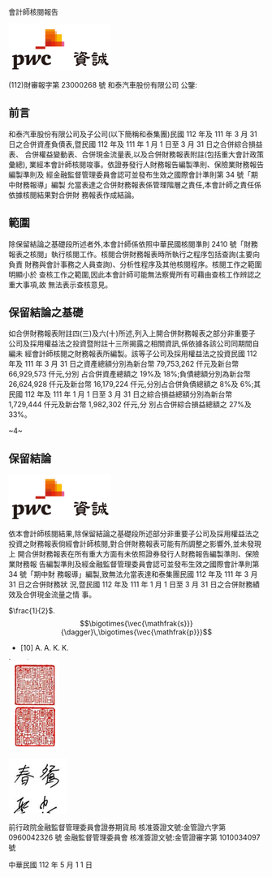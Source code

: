 會計師核閱報告

![0_image_0.png](0_image_0.png)

(112)財審報字第 23000268 號 和泰汽車股份有限公司 公鑒:

## 前言

和泰汽車股份有限公司及子公司(以下簡稱和泰集團)民國 112 年及 111 年 3 月 31 日之合併資產負債表,暨民國 112 年及 111 年 1 月 1 日至 3 月 31 日之合併綜合損益表、 合併權益變動表、合併現金流量表,以及合併財務報表附註(包括重大會計政策彙總), 業經本會計師核閱竣事。依證券發行人財務報告編製準則、保險業財務報告編製準則及 經金融監督管理委員會認可並發布生效之國際會計準則第 34 號「期中財務報導」編製 允當表達之合併財務報表係管理階層之責任,本會計師之責任係依據核閱結果對合併財 務報表作成結論。

## 範圍

除保留結論之基礎段所述者外,本會計師係依照中華民國核閱準則 2410 號「財務 報表之核閱」執行核閱工作。核閱合併財務報表時所執行之程序包括查詢(主要向負責 財務與會計事務之人員查詢)、分析性程序及其他核閱程序。核閱工作之範圍明顯小於 查核工作之範圍,因此本會計師可能無法察覺所有可藉由查核工作辨認之重大事項,故 無法表示查核意見。

## 保留結論之基礎

如合併財務報表附註四(三)及六(十)所述,列入上開合併財務報表之部分非重要子 公司及採用權益法之投資暨附註十三所揭露之相關資訊,係依據各該公司同期間自編未 經會計師核閱之財務報表所編製。該等子公司及採用權益法之投資民國 112 年及 111 年 3 月 31 日之資產總額分別為新台幣 79,753,262 仟元及新台幣 66,929,573 仟元,分別 占合併資產總額之 19%及 18%;負債總額分別為新台幣 26,624,928 仟元及新台幣 16,179,224 仟元,分別占合併負債總額之 8%及 6%;其民國 112 年及 111 年 1 月 1 日至 3 月 31 日之綜合損益總額分別為新台幣 1,729,444 仟元及新台幣 1,982,302 仟元,分 別占合併綜合損益總額之 27%及 33%。

~4~

## 保留結論 

![1_Image_0.Png](1_Image_0.Png)

依本會計師核閱結果,除保留結論之基礎段所述部分非重要子公司及採用權益法之 投資之財務報表倘經會計師核閱,對合併財務報表可能有所調整之影響外,並未發現上 開合併財務報表在所有重大方面有未依照證券發行人財務報告編製準則、保險業財務報 告編製準則及經金融監督管理委員會認可並發布生效之國際會計準則第 34 號「期中財 務報導」編製,致無法允當表達和泰集團民國 112 年及 111 年 3 月 31 日之合併財務狀 況,暨民國 112 年及 111 年 1 月 1 日至 3 月 31 日之合併財務績效及合併現金流量之情 事。

$\frac{1}{2}$.  
$$\bigotimes{\vec{\mathfrak{s}}}{\dagger}\,\bigotimes{\vec{\mathfrak{p}}}$$
* [10] A. A. K. K.  

![1_image_1.png](1_image_1.png)

![1_image_2.png](1_image_2.png)

前行政院金融監督管理委員會證券期貨局 核准簽證文號:金管證六字第 0960042326 號 金融監督管理委員會 核准簽證文號:金管證審字第 1010034097 號

中華民國 112 年 5 月 1 1 日